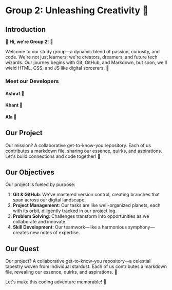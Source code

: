# Group 2: Unleashing Creativity 🌟

## Introduction

🫡 **Hi, we're Group 2!** 🫡

Welcome to our study group—a dynamic blend of passion, curiosity, and code.
We're not just learners; we're creators, dreamers, and future tech wizards. Our
journey begins with Git, GitHub, and Markdown, but soon, we'll wield HTML, CSS,
and JS like digital sorcerers. 💫

### Meet our Developers

#### Ashraf 🚀

#### Khant 🌠

#### Ala 🌟

## Our Project

Our mission? A collaborative get-to-know-you repository. Each of us contributes
a markdown file, sharing our essence, quirks, and aspirations. Let's build
connections and code together! 🌠

## Our Objectives

Our project is fueled by purpose:

1. **Git & GitHub**: We've mastered version control, creating branches that span
   across our digital landscape.
2. **Project Management**: Our tasks are like well-organized planets, each with
   its orbit, diligently tracked in our project log.
3. **Problem Solving**: Challenges transform into opportunities as we
   collaborate and innovate.
4. **Skill Development**: Our teamwork—like a harmonious symphony—creates new
   notes of expertise.

## Our Quest

Our project? A collaborative get-to-know-you repository—a celestial tapestry
woven from individual stardust. Each of us contributes a markdown file,
revealing our essence, quirks, and aspirations. 🌌

Let's make this coding adventure memorable! 🌟
